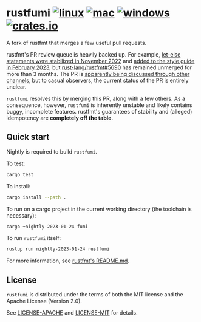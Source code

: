 # rustfumi [![linux](https://github.com/rust-lang/rustfmt/actions/workflows/linux.yml/badge.svg?event=push)](https://github.com/rust-lang/rustfmt/actions/workflows/linux.yml) [![mac](https://github.com/rust-lang/rustfmt/actions/workflows/mac.yml/badge.svg?event=push)](https://github.com/rust-lang/rustfmt/actions/workflows/mac.yml) [![windows](https://github.com/rust-lang/rustfmt/actions/workflows/windows.yml/badge.svg?event=push)](https://github.com/rust-lang/rustfmt/actions/workflows/windows.yml) [![crates.io](https://img.shields.io/crates/v/rustfmt-nightly.svg)](https://crates.io/crates/rustfmt-nightly)

A fork of rustfmt that merges a few useful pull requests.

rustfmt's PR review queue is heavily backed up. For example,
[let-else statements were stabilized in November 2022](https://ehuss.github.io/rust/all-one-page/all.html#version-1650-2022-11-03)
and [added to the style guide in February 2023](https://github.com/rust-lang/rust/pull/107312),
but [rust-lang/rustfmt#5690](https://github.com/rust-lang/rustfmt/pull/5690) has remained unmerged for more than 3 months.
The PR is [apparently being discussed through other channels](https://github.com/rust-lang/rustfmt/pull/5690#issuecomment-1481642464),
but to casual observers, the current status of the PR is entirely unclear.

`rustfumi` resolves this by merging this PR, along with a few others. As a consequence, however,
`rustfumi` is inherently unstable and likely contains buggy, incomplete features. rustfmt's
guarantees of stability and (alleged) idempotency are **completely off the table**.

## Quick start

Nightly is required to build `rustfumi`.

To test:

```sh
cargo test
```

To install:

```sh
cargo install --path .
```

To run on a cargo project in the current working directory (the toolchain is necessary):

```sh
cargo +nightly-2023-01-24 fumi
```

To run `rustfumi` itself:
```sh
rustup run nightly-2023-01-24 rustfumi
```

For more information, see [rustfmt's README.md](https://github.com/rust-lang/rustfmt/blob/master/README.md).

## License

`rustfumi` is distributed under the terms of both the MIT license and the
Apache License (Version 2.0).

See [LICENSE-APACHE](LICENSE-APACHE) and [LICENSE-MIT](LICENSE-MIT) for details.

[rust]: https://github.com/rust-lang/rust
[fmt rfcs]: https://github.com/rust-dev-tools/fmt-rfcs
[style guide]: https://github.com/rust-dev-tools/fmt-rfcs/blob/master/guide/guide.md
